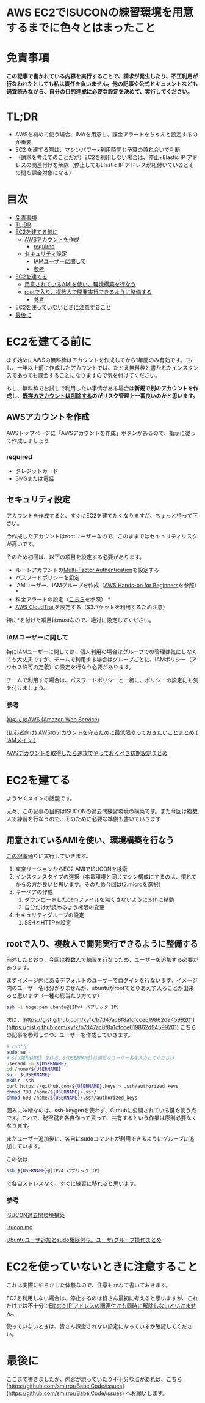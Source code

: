 # AWS EC2でISUCONの練習環境を用意するまでに色々とはまったこと

# 免責事項

**この記事で書かれている内容を実行することで、請求が発生したり、不正利用が行なわれたとしても私は責任を負いません。他の記事や公式ドキュメントなども適宜読みながら、自分の目的達成に必要な設定を決めて、実行してください。**

# TL;DR

- AWSを初めて使う場合、IMAを用意し、課金アラートをちゃんと設定するのが重要
- EC2 を建てる際は、マシンパワー×利用時間と予算の兼ね合いで判断
- （請求を考えてのことだが）EC2を利用しない場合は、停止+Elastic IP アドレスの関連付けを解除（停止してもElastic IP アドレスが紐付いているとその間も課金対象になる）

# 目次
- [免責事項](#免責事項)
- [TL;DR](#tldr)
- [EC2を建てる前に](#ec2を建てる前に)
  - [AWSアカウントを作成](#awsアカウントを作成)
    - [required](#required)
  - [セキュリティ設定](#セキュリティ設定)
    - [IAMユーザーに関して](#iamユーザーに関して)
    - [参考](#参考)
- [EC2を建てる](#ec2を建てる)
  - [用意されているAMIを使い、環境構築を行なう](#用意されているamiを使い環境構築を行なう)
  - [rootで入り、複数人で開発実行できるように整備する](#rootで入り複数人で開発実行できるように整備する)
    - [参考](#参考-1)
- [EC2を使っていないときに注意すること](#ec2を使っていないときに注意すること)
- [最後に](#最後に)

# EC2を建てる前に

まず始めにAWSの無料枠はアカウントを作成してから1年間のみ有効です。
もし、一年以上前に作成したアカウントでは、たとえ無料枠と書かれたインスタンスであっても課金することになりますので気を付けてください。

もし、無料枠でお試しで利用したい事情がある場合は**新規で別のアカウントを作成し、[既存のアカウントは削除する](https://aws.amazon.com/jp/premiumsupport/knowledge-center/close-aws-account/)のがリスク管理上一番良いのかと思います。**

## AWSアカウントを作成

AWSトップページに「AWSアカウントを作成」ボタンがあるので、指示に従って作成しましょう

### required

- クレジットカード
- SMSまたは電話

## セキュリティ設定

アカウントを作成すると、すぐにEC2を建てたくなりますが、ちょっと待って下さい。

今作成したアカウントはrootユーザーなので、このままではセキュリティリスクが高いです。

そのため初回は、以下の項目を設定する必要があります。

- ルートアカウントの[Multi-Factor Authentication](https://aws.amazon.com/jp/iam/details/mfa/#%E4%BB%AE%E6%83%B3_MFA_%E3%82%A2%E3%83%97%E3%83%AA%E3%82%B1%E3%83%BC%E3%82%B7%E3%83%A7%E3%83%B3)を設定する
- パスワードポリシーを設定
- IAMユーザー、IAMグループを作成（[AWS Hands-on for Beginners](https://pages.awscloud.com/event_JAPAN_Ondemand_Hands-on-for-Beginners-1st-Step_CP.html)を参照）*
- 料金アラートの設定（[こちら](https://tipstour.net/aws-budget-alert)を参照） *
- [AWS CloudTrail](https://aws.amazon.com/jp/cloudtrail/)を設定する（S3パケットを利用するため注意）

特に*を付けた項目はmustなので、絶対に設定してください。

### IAMユーザーに関して

特にIAMユーザーに関しては、個人利用の場合はグループでの管理は気にしなくても大丈夫ですが、チームで利用する場合はグループごとに、IAMポリシー（アクセス許可の定義）の設定を行なう必要があります。

チームで利用する場合は、パスワードポリシーと一緒に、ポリシーの設定にも気を付けましょう。

### 参考

[初めてのAWS (Amazon Web Service)](https://qiita.com/terappy/items/1e10bb85505acac5c282#%E3%83%AA%E3%83%BC%E3%82%B8%E3%83%A7%E3%83%B3%E3%82%92%E5%A4%89%E6%9B%B4)

[(初心者向け) AWSのアカウントを守るために最低限やっておきたいことまとめ ( IAMメイン )](https://qiita.com/saba_can00/items/1c66d2dc5a747cd6d55d)

[AWSアカウントを取得したら速攻でやっておくべき初期設定まとめ](https://qiita.com/tmknom/items/303db2d1d928db720888#awsマネジメントコンソールへの不正アクセスを検知する仕組みの構築)

# EC2を建てる

ようやくメインの話題です。

元々、この記事の目的はISUCONの過去問練習環境の構築です。また今回は複数人で練習を行なうので、そのために必要な準備も書いていきます

## 用意されているAMIを使い、環境構築を行なう

[この記事](https://qiita.com/TOGEP/items/5a4f0a4fa0cda2f32b0b)通りに実行していきます。

1. 東京リージョンからEC2 AMIでISUCONを検索
2. インスタンスタイプの選択（本番環境と同じマシン構成にするのは、慣れてからの方が良いと思います。そのため今回はt2.microを選択）
3. キーペアの作成
    1. ダウンロードしたpemファイルを無くさないように.sshに移動
    2. 自分だけが読めるよう権限の変更
4. セキュリティグループの設定
    1. SSHとHTTPを設定

## rootで入り、複数人で開発実行できるように整備する

前述したとおり、今回は複数人で練習を行なうため、ユーザーを追加する必要があります。

まずイメージ内にあるデフォルトのユーザーでログインを行ないます。イメージ内のユーザー名は分かりませんが、ubuntuかrootでとりあえず入ることが出来ると思います（一種の総当たり方です）

```bash
ssh -i hoge.pem ubuntu@[IPv4 パブリック IP]
```

次に、[https://gist.github.com/kyfk/b7d47ac8f8a1cfcce619862d94599201](https://gist.github.com/kyfk/b7d47ac8f8a1cfcce619862d94599201) こちらの記事を参照しつつ、ユーザーを作成していきます。

```bash
# root化
sudo su -
# ${USERNAME} を作る。${USERNAME}は適当なユーザー名を入力してください
useradd -m ${USERNAME}
cd /home/${USERNAME}
su - ${USERNAME}
mkdir .ssh
curl https://github.com/${USERNAME}.keys > .ssh/authorized_keys
chmod 700 /home/${USERNAME}/.ssh/
chmod 600 /home/${USERNAME}/.ssh/authorized_keys
```

因みに味噌なのは、ssh-keygenを使わず、GIthubに公開されている鍵を使う点です。これで、秘密鍵を各自作って貰って、共有するという作業は原則必要なくなります。

またユーザー追加後に、各自にsudoコマンドが利用できるようにグループに追加しています。

この後は

```bash
ssh ${USERNAME}@[IPv4 パブリック IP]
```

で各自ストレスなく、すぐに練習に移れると思います。

### 参考

[ISUCON過去問環境構築](https://qiita.com/TOGEP/items/5a4f0a4fa0cda2f32b0b#%E3%82%BB%E3%82%AD%E3%83%A5%E3%83%AA%E3%83%86%E3%82%A3%E3%82%B0%E3%83%AB%E3%83%BC%E3%83%97%E3%81%AE%E8%A8%AD%E5%AE%9A)

[isucon.md](https://www.notion.so/b7d47ac8f8a1cfcce619862d94599201)

[Ubuntuユーザ追加とsudo権限付与。ユーザ/グループ操作まとめ](https://www-creators.com/archives/241)

# EC2を使っていないときに注意すること

これは実際にやらかした体験なので、注意もかねて書いておきます。

EC2を利用しない場合は、停止するのは皆さん最初に考えると思いますが、これだけでは不十分で[Elastic IP アドレスの関連付けも同時に解除しないといけません。](https://docs.aws.amazon.com/ja_jp/AWSEC2/latest/UserGuide/elastic-ip-addresses-eip.html)

使っていないときは、皆さん課金されない設定になっているか確認してください。

# 最後に

ここまで書きましたが、内容が誤っていたり不十分な点があれば、こちら[https://github.com/smirror/BabelCode/issues](https://github.com/smirror/BabelCode/issues) へお願いします。

